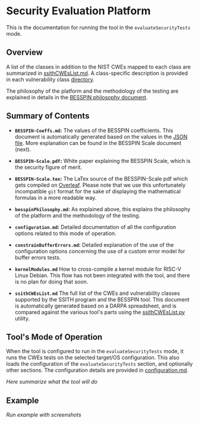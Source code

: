 # Security Evaluation Platform #

This is the documentation for running the tool in the `evaluateSecurityTests` mode.

## Overview

A list of the classes in addition to the NIST CWEs mapped to each class are summarized in [ssithCWEsList.md](./ssithCWEsList.md).
A class-specific description is provided in each vulnerability class [directory](../../fett/cwesEvaluation/).

The philosophy of the platform and the methodology of the testing are explained in details in the [BESSPIN philosophy document](./besspinPhilosophy.md).

## Summary of Contents ##

- **`BESSPIN-Coeffs.md`:** The values of the BESSPIN coefficients. This document is automatically generated based on the values in the [JSON file](../../fett/cwesEvaluation/utils/besspinCoeffs.json). More explanation can be found in the BESSPIN Scale document (next).

- **`BESSPIN-Scale.pdf`:** White paper explaining the BESSPIN Scale, which is the security figure of merit.

- **`BESSPIN-Scale.tex`:** The LaTex source of the BESSPIN-Scale pdf which gets compiled on [Overleaf](https://www.overleaf.com/). Please note that we use this unfortunately incompatible `git` format for the sake of displaying the mathematical formulas in a more readable way.

- **`besspinPhilosophy.md`:** As explained above, this explains the philosophy of the platform and the methodology of the testing.

- **`configuration.md`:** Detailed documentation of all the configuration options related to this mode of operation.

- **`constrainBufferErrors.md`:** Detailed explanation of the use of the configuration options concerning the use of a custom error model for buffer errors tests.

- **`kernelModules.md`** How to cross-compile a kernel module for RISC-V Linux Debian. This flow has not been integrated with the tool, and there is no plan for doing that soon.

- **`ssithCWEsList.md`** The full list of the CWEs and vulnerability classes supported by the SSITH program and the BESSPIN tool. This document is automatically generated based on a DARPA spreadsheet, and is compared against the various tool's parts using the [ssithCWEsList.py](../../utils/ssithCWEsList.py) utility.

## Tool's Mode of Operation ##

When the tool is configured to run in the `evaluateSecurityTests` mode, it runs the CWEs tests on the selected target/OS configuration. This also loads the configuration of the `evaluateSecurityTests` section, and optionally other sections. The configuration details are provided in [configuration.md](./configuration.md).

*Here summarize what the tool will do*

## Example ##

*Run example with screenshots*





